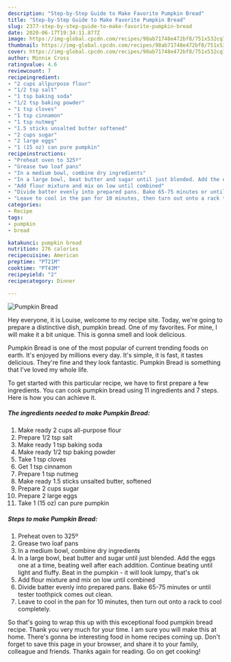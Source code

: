 ```yaml
---
description: "Step-by-Step Guide to Make Favorite Pumpkin Bread"
title: "Step-by-Step Guide to Make Favorite Pumpkin Bread"
slug: 2377-step-by-step-guide-to-make-favorite-pumpkin-bread
date: 2020-06-17T19:34:11.877Z
image: https://img-global.cpcdn.com/recipes/98ab71748e472bf8/751x532cq70/pumpkin-bread-recipe-main-photo.jpg
thumbnail: https://img-global.cpcdn.com/recipes/98ab71748e472bf8/751x532cq70/pumpkin-bread-recipe-main-photo.jpg
cover: https://img-global.cpcdn.com/recipes/98ab71748e472bf8/751x532cq70/pumpkin-bread-recipe-main-photo.jpg
author: Minnie Cross
ratingvalue: 4.6
reviewcount: 7
recipeingredient:
- "2 cups allpurpose flour"
- "1/2 tsp salt"
- "1 tsp baking soda"
- "1/2 tsp baking powder"
- "1 tsp cloves"
- "1 tsp cinnamon"
- "1 tsp nutmeg"
- "1.5 sticks unsalted butter softened"
- "2 cups sugar"
- "2 large eggs"
- "1 (15 oz) can pure pumpkin"
recipeinstructions:
- "Preheat oven to 325º"
- "Grease two loaf pans"
- "In a medium bowl, combine dry ingredients"
- "In a large bowl, beat butter and sugar until just blended. Add the eggs one at a time, beating well after each addition. Continue beating until light and fluffy. Beat in the pumpkin - it will look lumpy, that&#39;s ok"
- "Add flour mixture and mix on low until combined"
- "Divide batter evenly into prepared pans. Bake 65-75 minutes or until tester toothpick comes out clean."
- "Leave to cool in the pan for 10 minutes, then turn out onto a rack to cool completely."
categories:
- Recipe
tags:
- pumpkin
- bread

katakunci: pumpkin bread 
nutrition: 276 calories
recipecuisine: American
preptime: "PT21M"
cooktime: "PT43M"
recipeyield: "2"
recipecategory: Dinner

---
```



![Pumpkin Bread](https://img-global.cpcdn.com/recipes/98ab71748e472bf8/751x532cq70/pumpkin-bread-recipe-main-photo.jpg)

Hey everyone, it is Louise, welcome to my recipe site. Today, we're going to prepare a distinctive dish, pumpkin bread. One of my favorites. For mine, I will make it a bit unique. This is gonna smell and look delicious.



Pumpkin Bread is one of the most popular of current trending foods on earth. It's enjoyed by millions every day. It's simple, it is fast, it tastes delicious. They're fine and they look fantastic. Pumpkin Bread is something that I've loved my whole life.


To get started with this particular recipe, we have to first prepare a few ingredients. You can cook pumpkin bread using 11 ingredients and 7 steps. Here is how you can achieve it.

<!--inarticleads1-->

##### The ingredients needed to make Pumpkin Bread:

1. Make ready 2 cups all-purpose flour
1. Prepare 1/2 tsp salt
1. Make ready 1 tsp baking soda
1. Make ready 1/2 tsp baking powder
1. Take 1 tsp cloves
1. Get 1 tsp cinnamon
1. Prepare 1 tsp nutmeg
1. Make ready 1.5 sticks unsalted butter, softened
1. Prepare 2 cups sugar
1. Prepare 2 large eggs
1. Take 1 (15 oz) can pure pumpkin




<!--inarticleads2-->

##### Steps to make Pumpkin Bread:

1. Preheat oven to 325º
1. Grease two loaf pans
1. In a medium bowl, combine dry ingredients
1. In a large bowl, beat butter and sugar until just blended. Add the eggs one at a time, beating well after each addition. Continue beating until light and fluffy. Beat in the pumpkin - it will look lumpy, that&#39;s ok
1. Add flour mixture and mix on low until combined
1. Divide batter evenly into prepared pans. Bake 65-75 minutes or until tester toothpick comes out clean.
1. Leave to cool in the pan for 10 minutes, then turn out onto a rack to cool completely.




So that's going to wrap this up with this exceptional food pumpkin bread recipe. Thank you very much for your time. I am sure you will make this at home. There's gonna be interesting food in home recipes coming up. Don't forget to save this page in your browser, and share it to your family, colleague and friends. Thanks again for reading. Go on get cooking!
